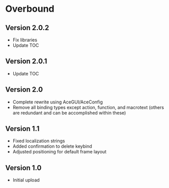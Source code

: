 # Overbound

## Version 2.0.2

-   Fix libraries
-   Update TOC

## Version 2.0.1

-   Update TOC

## Version 2.0

-   Complete rewrite using AceGUI/AceConfig
-   Remove all binding types except action, function, and macrotext (others are redundant and can be accomplished within these)

## Version 1.1

-   Fixed localization strings
-   Added confirmation to delete keybind
-   Adjusted positioning for default frame layout

## Version 1.0

-   Initial upload
